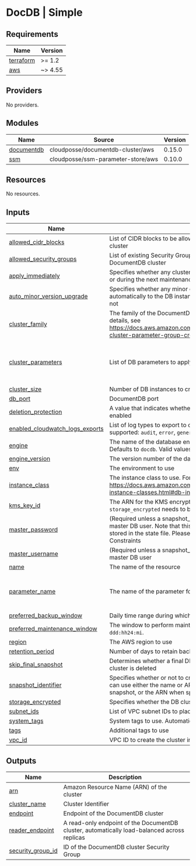 # DocDB | Simple

<!-- BEGINNING OF PRE-COMMIT-TERRAFORM DOCS HOOK -->
## Requirements

| Name | Version |
|------|---------|
| <a name="requirement_terraform"></a> [terraform](#requirement\_terraform) | >= 1.2 |
| <a name="requirement_aws"></a> [aws](#requirement\_aws) | ~> 4.55 |

## Providers

No providers.

## Modules

| Name | Source | Version |
|------|--------|---------|
| <a name="module_documentdb"></a> [documentdb](#module\_documentdb) | cloudposse/documentdb-cluster/aws | 0.15.0 |
| <a name="module_ssm"></a> [ssm](#module\_ssm) | cloudposse/ssm-parameter-store/aws | 0.10.0 |

## Resources

No resources.

## Inputs

| Name | Description | Type | Default | Required |
|------|-------------|------|---------|:--------:|
| <a name="input_allowed_cidr_blocks"></a> [allowed\_cidr\_blocks](#input\_allowed\_cidr\_blocks) | List of CIDR blocks to be allowed to connect to the DocumentDB cluster | `list(string)` | `[]` | no |
| <a name="input_allowed_security_groups"></a> [allowed\_security\_groups](#input\_allowed\_security\_groups) | List of existing Security Groups to be allowed to connect to the DocumentDB cluster | `list(string)` | `[]` | no |
| <a name="input_apply_immediately"></a> [apply\_immediately](#input\_apply\_immediately) | Specifies whether any cluster modifications are applied immediately, or during the next maintenance window | `bool` | `true` | no |
| <a name="input_auto_minor_version_upgrade"></a> [auto\_minor\_version\_upgrade](#input\_auto\_minor\_version\_upgrade) | Specifies whether any minor engine upgrades will be applied automatically to the DB instance during the maintenance window or not | `bool` | `true` | no |
| <a name="input_cluster_family"></a> [cluster\_family](#input\_cluster\_family) | The family of the DocumentDB cluster parameter group. For more details, see https://docs.aws.amazon.com/documentdb/latest/developerguide/db-cluster-parameter-group-create.html | `string` | `"docdb4.0"` | no |
| <a name="input_cluster_parameters"></a> [cluster\_parameters](#input\_cluster\_parameters) | List of DB parameters to apply | <pre>list(object({<br>    apply_method = string<br>    name         = string<br>    value        = string<br>  }))</pre> | `[]` | no |
| <a name="input_cluster_size"></a> [cluster\_size](#input\_cluster\_size) | Number of DB instances to create in the cluster | `number` | n/a | yes |
| <a name="input_db_port"></a> [db\_port](#input\_db\_port) | DocumentDB port | `number` | `27017` | no |
| <a name="input_deletion_protection"></a> [deletion\_protection](#input\_deletion\_protection) | A value that indicates whether the DB cluster has deletion protection enabled | `bool` | `false` | no |
| <a name="input_enabled_cloudwatch_logs_exports"></a> [enabled\_cloudwatch\_logs\_exports](#input\_enabled\_cloudwatch\_logs\_exports) | List of log types to export to cloudwatch. The following log types are supported: `audit`, `error`, `general`, `slowquery` | `list(string)` | `[]` | no |
| <a name="input_engine"></a> [engine](#input\_engine) | The name of the database engine to be used for this DB cluster. Defaults to `docdb`. Valid values: `docdb` | `string` | `"docdb"` | no |
| <a name="input_engine_version"></a> [engine\_version](#input\_engine\_version) | The version number of the database engine to use | `string` | `"4.0.0"` | no |
| <a name="input_env"></a> [env](#input\_env) | The environment to use | `string` | n/a | yes |
| <a name="input_instance_class"></a> [instance\_class](#input\_instance\_class) | The instance class to use. For more details, see https://docs.aws.amazon.com/documentdb/latest/developerguide/db-instance-classes.html#db-instance-class-specs | `string` | n/a | yes |
| <a name="input_kms_key_id"></a> [kms\_key\_id](#input\_kms\_key\_id) | The ARN for the KMS encryption key. When specifying `kms_key_id`, `storage_encrypted` needs to be set to `true` | `string` | `""` | no |
| <a name="input_master_password"></a> [master\_password](#input\_master\_password) | (Required unless a snapshot\_identifier is provided) Password for the master DB user. Note that this may show up in logs, and it will be stored in the state file. Please refer to the DocumentDB Naming Constraints | `string` | n/a | yes |
| <a name="input_master_username"></a> [master\_username](#input\_master\_username) | (Required unless a snapshot\_identifier is provided) Username for the master DB user | `string` | n/a | yes |
| <a name="input_name"></a> [name](#input\_name) | The name of the resource | `string` | n/a | yes |
| <a name="input_parameter_name"></a> [parameter\_name](#input\_parameter\_name) | The name of the parameter for URL and port | <pre>object({<br>    url  = string<br>    port = string<br>  })</pre> | <pre>{<br>  "port": "DATABASE_PORT",<br>  "url": "DATABASE_URL"<br>}</pre> | no |
| <a name="input_preferred_backup_window"></a> [preferred\_backup\_window](#input\_preferred\_backup\_window) | Daily time range during which the backups happen | `string` | `"07:00-09:00"` | no |
| <a name="input_preferred_maintenance_window"></a> [preferred\_maintenance\_window](#input\_preferred\_maintenance\_window) | The window to perform maintenance in. Syntax: `ddd:hh24:mi-ddd:hh24:mi`. | `string` | `"Mon:22:00-Mon:23:00"` | no |
| <a name="input_region"></a> [region](#input\_region) | The AWS region to use | `string` | n/a | yes |
| <a name="input_retention_period"></a> [retention\_period](#input\_retention\_period) | Number of days to retain backups for | `number` | `5` | no |
| <a name="input_skip_final_snapshot"></a> [skip\_final\_snapshot](#input\_skip\_final\_snapshot) | Determines whether a final DB snapshot is created before the DB cluster is deleted | `bool` | `true` | no |
| <a name="input_snapshot_identifier"></a> [snapshot\_identifier](#input\_snapshot\_identifier) | Specifies whether or not to create this cluster from a snapshot. You can use either the name or ARN when specifying a DB cluster snapshot, or the ARN when specifying a DB snapshot | `string` | `""` | no |
| <a name="input_storage_encrypted"></a> [storage\_encrypted](#input\_storage\_encrypted) | Specifies whether the DB cluster is encrypted | `bool` | `true` | no |
| <a name="input_subnet_ids"></a> [subnet\_ids](#input\_subnet\_ids) | List of VPC subnet IDs to place DocumentDB instances in | `list(string)` | n/a | yes |
| <a name="input_system_tags"></a> [system\_tags](#input\_system\_tags) | System tags to use. Automatically populated by the terragrunt. | `map(string)` | `{}` | no |
| <a name="input_tags"></a> [tags](#input\_tags) | Additional tags to use | `map(string)` | `{}` | no |
| <a name="input_vpc_id"></a> [vpc\_id](#input\_vpc\_id) | VPC ID to create the cluster in (e.g. `vpc-a22222ee`) | `string` | n/a | yes |

## Outputs

| Name | Description |
|------|-------------|
| <a name="output_arn"></a> [arn](#output\_arn) | Amazon Resource Name (ARN) of the cluster |
| <a name="output_cluster_name"></a> [cluster\_name](#output\_cluster\_name) | Cluster Identifier |
| <a name="output_endpoint"></a> [endpoint](#output\_endpoint) | Endpoint of the DocumentDB cluster |
| <a name="output_reader_endpoint"></a> [reader\_endpoint](#output\_reader\_endpoint) | A read-only endpoint of the DocumentDB cluster, automatically load-balanced across replicas |
| <a name="output_security_group_id"></a> [security\_group\_id](#output\_security\_group\_id) | ID of the DocumentDB cluster Security Group |
<!-- END OF PRE-COMMIT-TERRAFORM DOCS HOOK -->
